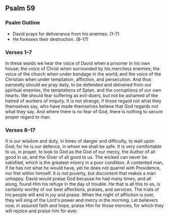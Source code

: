 ## Psalm 59

### Psalm Outline

- David prays for deliverance from his enemies. (1–7)
- He foresees their destruction. (8–17)

### Verses 1–7

In these words we hear the voice of David when a prisoner in his own house; the voice of Christ when surrounded by his merciless enemies; the voice of the church when under bondage in the world; and the voice of the Christian when under temptation, affliction, and persecution. And thus earnestly should we pray daily, to be defended and delivered from our spiritual enemies, the temptations of Satan, and the corruptions of our own hearts. We should fear suffering as evil-doers, but not be ashamed of the hatred of workers of iniquity. It is not strange, if those regard not what they themselves say, who have made themselves believe that God regards not what they say. And where there is no fear of God, there is nothing to secure proper regard to man.

### Verses 8–17

It is our wisdom and duty, in times of danger and difficulty, to wait upon God; for he is our defence, in whom we shall be safe. It is very comfortable to us, in prayer, to look to God as the God of our mercy, the Author of all good in us, and the Giver of all good to us. The wicked can never be satisfied, which is the greatest misery in a poor condition. A contented man, if he has not what he would have, yet he does not quarrel with Providence, nor fret within himself. It is not poverty, but discontent that makes a man unhappy. David would praise God because he had many times, and all along, found Him his refuge in the day of trouble. He that is all this to us, is certainly worthy of our best affections, praises, and services. The trials of his people will end in joy and praise. When the night of affliction is over, they will sing of the Lord's power and mercy in the morning. Let believers now, in assured faith and hope, praise Him for those mercies, for which they will rejoice and praise him for ever.

